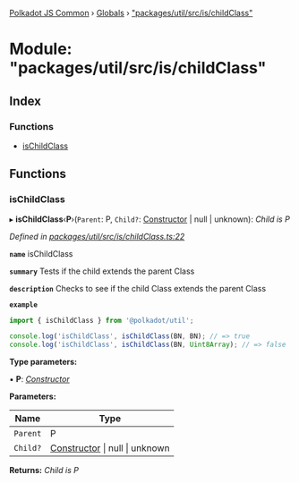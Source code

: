 [Polkadot JS Common](../README.md) › [Globals](../globals.md) › ["packages/util/src/is/childClass"](_packages_util_src_is_childclass_.md)

# Module: "packages/util/src/is/childClass"

## Index

### Functions

* [isChildClass](_packages_util_src_is_childclass_.md#ischildclass)

## Functions

###  isChildClass

▸ **isChildClass**‹**P**›(`Parent`: P, `Child?`: [Constructor](../interfaces/_packages_util_src_types_.constructor.md) | null | unknown): *Child is P*

*Defined in [packages/util/src/is/childClass.ts:22](https://github.com/polkadot-js/common/blob/e845132d/packages/util/src/is/childClass.ts#L22)*

**`name`** isChildClass

**`summary`** Tests if the child extends the parent Class

**`description`** 
Checks to see if the child Class extends the parent Class

**`example`** 
<BR>

```javascript
import { isChildClass } from '@polkadot/util';

console.log('isChildClass', isChildClass(BN, BN); // => true
console.log('isChildClass', isChildClass(BN, Uint8Array); // => false
```

**Type parameters:**

▪ **P**: *[Constructor](../interfaces/_packages_util_src_types_.constructor.md)*

**Parameters:**

Name | Type |
------ | ------ |
`Parent` | P |
`Child?` | [Constructor](../interfaces/_packages_util_src_types_.constructor.md) &#124; null &#124; unknown |

**Returns:** *Child is P*
